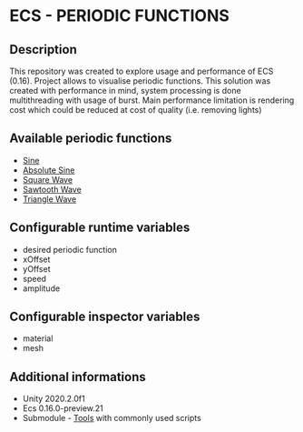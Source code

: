 # ECS - PERIODIC FUNCTIONS
## Description

This repository was created to explore usage and performance of ECS (0.16).
Project allows to visualise periodic functions. 
This solution was created with performance in mind, system processing is done multithreading with usage of burst. 
Main performance limitation is rendering cost which could be reduced at cost of quality (i.e. removing lights)


## Available periodic functions
- [Sine](https://youtu.be/_goM9153R1Q)
- [Absolute Sine](https://youtu.be/_goM9153R1Q)
- [Square Wave](https://youtu.be/tz_WVxU2IFI)
- [Sawtooth Wave](https://youtu.be/4HL0DZMSv38)
- [Triangle Wave](https://youtu.be/JhESC4XBwmo)

## Configurable runtime variables
- desired periodic function
- xOffset
- yOffset
- speed
- amplitude

## Configurable inspector variables
- material
- mesh

## Additional informations
- Unity 2020.2.0f1
- Ecs 0.16.0-preview.21
- Submodule - [Tools](https://github.com/Piotrekp94/Tools) with commonly used scripts


